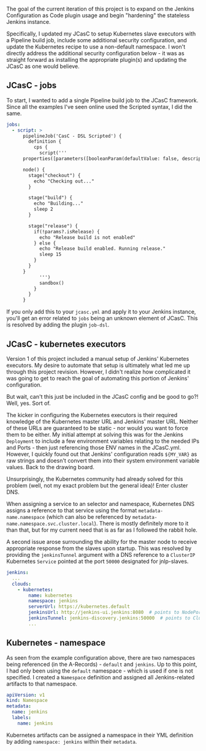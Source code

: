 The goal of the current iteration of this project is to expand on the Jenkins Configuration as Code plugin usage and begin "hardening" the stateless Jenkins instance.

Specifically, I updated my JCasC to setup Kubernetes slave executors with a Pipeline build job, include some additional security configuration, and update the Kubernetes recipe to use a non-default namespace. I won't directly address the additional security configuration below - it was as straight forward as installing the appropriate plugin(s) and updating the JCasC as one would believe.

## JCasC - jobs
To start, I wanted to add a single Pipeline build job to the JCasC framework. Since all the examples I've seen online used the Scripted syntax, I did the same.

```yml
jobs:
  - script: >
      pipelineJob('CasC - DSL Scripted') {
        definition {
          cps {
            script('''
      properties([parameters([booleanParam(defaultValue: false, description: '', name: 'isRelease')])])

      node() {
        stage("checkout") {
          echo "Checking out..."
        }

        stage("build") {
          echo "Building..."
          sleep 2
        }

        stage("release") {
          if(!params?.isRelease) {
            echo "Release build is not enabled"
          } else {
            echo "Release build enabled. Running release."
            sleep 15
          }
        }
      }
            ''')
            sandbox()
          }
        }
      }
```

If you only add this to your `jcasc.yml` and apply it to your Jenkins instance, you'll get an error related to `jobs` being an unknown element of JCasC. This is resolved by adding the plugin `job-dsl`.

## JCasC - kubernetes executors
Version 1 of this project included a manual setup of Jenkins' Kubernetes executors. My desire to automate that setup is ultimately what led me up through this project revision. However, I didn't realize how complicated it was going to get to reach the goal of automating this portion of Jenkins' configuration.

But wait, can't this just be included in the JCasC config and be good to go?! Well, yes. Sort of.

The kicker in configuring the Kubernetes executors is their required knowledge of the Kubernetes master URL and Jenkins' master URL. Neither of these URLs are guaranteed to be static - nor would you want to force them to be either. My initial attempt at solving this was for the Jenkins `Deployment` to include a few environment variables relating to the needed IPs and Ports - then just referencing those ENV names in the JCasC.yml. However, I quickly found out that Jenkins' configuration reads `${MY_VAR}` as raw strings and doesn't convert them into their system environment variable values. Back to the drawing board.

Unsurprisingly, the Kubernetes community had already solved for this problem (well, not my exact problem but the general idea)! Enter cluster DNS.

When assigning a service to an selector and namespace, Kubernetes DNS assigns a reference to that service using the format `metadata-name.namespace` (which can also be referenced by `metadata-name.namespace.svc.cluster.local`). There is mostly definitely more to it than that, but for my current need that is as far as I followed the rabbit hole.

A second issue arose surrounding the ability for the master node to receive appropriate response from the slaves upon startup. This was resolved by providing the `jenkinsTunnel` argument with a DNS reference to a `ClusterIP` Kubernetes `Service` pointed at the port `50000` designated for jnlp-slaves.

```yml
jenkins:
  ...
  clouds:
    - kubernetes:
        name: kubernetes
        namespace: jenkins
        serverUrl: https://kubernetes.default
        jenkinsUrl: http://jenkins-ui.jenkins:8080  # points to NodePort Service for Jenkins port 8080
        jenkinsTunnel: jenkins-discovery.jenkins:50000  # points to ClusterIP Service for Jenkins port 50000
        ...
```

## Kubernetes - namespace
As seen from the example configuration above, there are two namespaces being referenced (in the A-Records) - `default` and `jenkins`. Up to this point, I had only been using the `default` namespace - which is used if one is not specified. I created a `Namespace` definition and assigned all Jenkins-related artifacts to that namespace.

```yml
apiVersion: v1
kind: Namespace
metadata:
  name: jenkins
  labels:
    name: jenkins
```

Kubernetes artifacts can be assigned a namespace in their YML definition by adding `namespace: jenkins` within their `metadata`.
